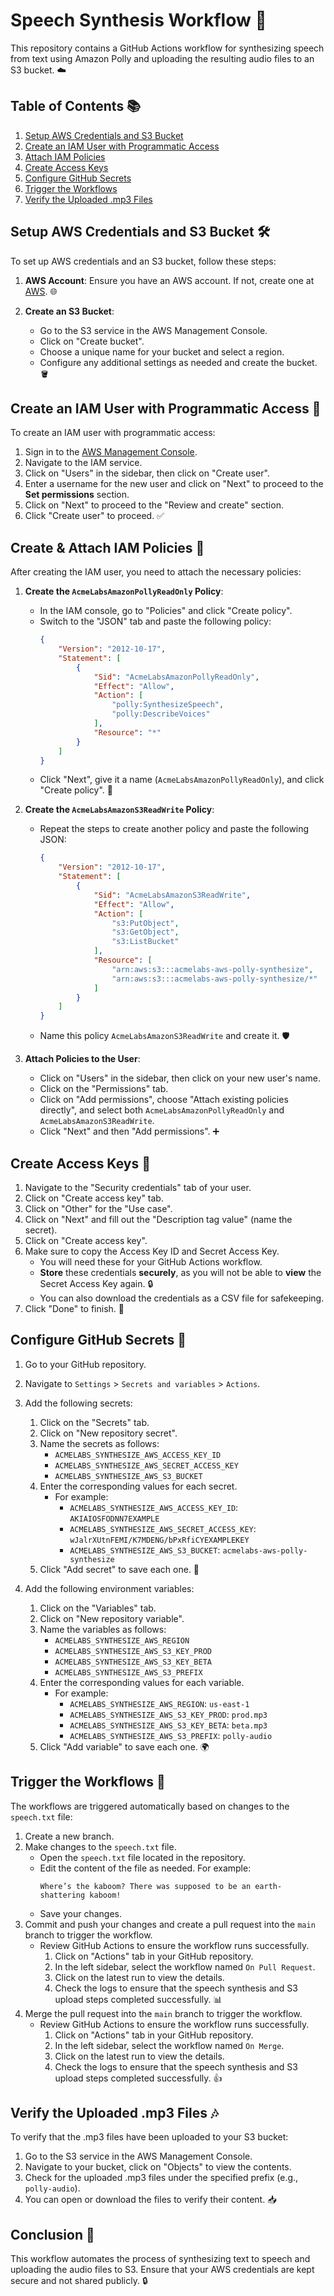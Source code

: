 # Speech Synthesis Workflow 🎤

This repository contains a GitHub Actions workflow for synthesizing speech from text using Amazon Polly and uploading the resulting audio files to an S3 bucket. ☁️

## Table of Contents 📚
1. [Setup AWS Credentials and S3 Bucket](#setup-aws-credentials-and-s3-bucket)
2. [Create an IAM User with Programmatic Access](#create-an-iam-user-with-programmatic-access)
3. [Attach IAM Policies](#attach-iam-policies)
4. [Create Access Keys](#create-access-keys)
5. [Configure GitHub Secrets](#configure-github-secrets)
6. [Trigger the Workflows](#trigger-the-workflows)
7. [Verify the Uploaded .mp3 Files](#verify-the-uploaded-mp3-files)

## Setup AWS Credentials and S3 Bucket 🛠️

To set up AWS credentials and an S3 bucket, follow these steps:

1. **AWS Account**: Ensure you have an AWS account. If not, create one at [AWS](https://aws.amazon.com/). 🌐

2. **Create an S3 Bucket**:
   - Go to the S3 service in the AWS Management Console.
   - Click on "Create bucket".
   - Choose a unique name for your bucket and select a region.
   - Configure any additional settings as needed and create the bucket. 🪣

## Create an IAM User with Programmatic Access 👤

To create an IAM user with programmatic access:

1. Sign in to the [AWS Management Console](https://aws.amazon.com/console/).
2. Navigate to the IAM service.
3. Click on "Users" in the sidebar, then click on "Create user".
4. Enter a username for the new user and click on "Next" to proceed to the **Set permissions** section.
5. Click on "Next" to proceed to the "Review and create" section.
6. Click "Create user" to proceed. ✅

## Create & Attach IAM Policies 🔑

After creating the IAM user, you need to attach the necessary policies:

1. **Create the `AcmeLabsAmazonPollyReadOnly` Policy**:
   - In the IAM console, go to "Policies" and click "Create policy".
   - Switch to the "JSON" tab and paste the following policy:
     ```json
     {
         "Version": "2012-10-17",
         "Statement": [
             {
                 "Sid": "AcmeLabsAmazonPollyReadOnly",
                 "Effect": "Allow",
                 "Action": [
                     "polly:SynthesizeSpeech",
                     "polly:DescribeVoices"
                 ],
                 "Resource": "*"
             }
         ]
     }
     ```
   - Click "Next", give it a name (`AcmeLabsAmazonPollyReadOnly`), and click "Create policy". 📝

2. **Create the `AcmeLabsAmazonS3ReadWrite` Policy**:
   - Repeat the steps to create another policy and paste the following JSON:
     ```json
     {
         "Version": "2012-10-17",
         "Statement": [
             {
                 "Sid": "AcmeLabsAmazonS3ReadWrite",
                 "Effect": "Allow",
                 "Action": [
                     "s3:PutObject",
                     "s3:GetObject",
                     "s3:ListBucket"
                 ],
                 "Resource": [
                     "arn:aws:s3:::acmelabs-aws-polly-synthesize",
                     "arn:aws:s3:::acmelabs-aws-polly-synthesize/*"
                 ]
             }
         ]
     }
     ```
   - Name this policy `AcmeLabsAmazonS3ReadWrite` and create it. 🛡️

3. **Attach Policies to the User**:
   - Click on "Users" in the sidebar, then click on your new user's name.
   - Click on the "Permissions" tab.
   - Click on "Add permissions", choose "Attach existing policies directly", and select both `AcmeLabsAmazonPollyReadOnly` and `AcmeLabsAmazonS3ReadWrite`.
   - Click "Next" and then "Add permissions". ➕

## Create Access Keys 🔑

1. Navigate to the "Security credentials" tab of your user.
2. Click on "Create access key" tab.
3. Click on "Other" for the "Use case".
4. Click on "Next" and fill out the "Description tag value" (name the secret).
5. Click on "Create access key".
6. Make sure to copy the Access Key ID and Secret Access Key.
   - You will need these for your GitHub Actions workflow.
   - **Store** these credentials **securely**, as you will not be able to **view** the Secret Access Key again. 🔒
   - You can also download the credentials as a CSV file for safekeeping.
7. Click "Done" to finish. 🎉

## Configure GitHub Secrets 🔐

1. Go to your GitHub repository.
2. Navigate to `Settings` > `Secrets and variables` > `Actions`.
3. Add the following secrets:
   1. Click on the "Secrets" tab.
   2. Click on "New repository secret".
   3. Name the secrets as follows:
      - `ACMELABS_SYNTHESIZE_AWS_ACCESS_KEY_ID`
      - `ACMELABS_SYNTHESIZE_AWS_SECRET_ACCESS_KEY`
      - `ACMELABS_SYNTHESIZE_AWS_S3_BUCKET`
   4. Enter the corresponding values for each secret.
      - For example:
        - `ACMELABS_SYNTHESIZE_AWS_ACCESS_KEY_ID`: `AKIAIOSFODNN7EXAMPLE`
        - `ACMELABS_SYNTHESIZE_AWS_SECRET_ACCESS_KEY`: `wJalrXUtnFEMI/K7MDENG/bPxRfiCYEXAMPLEKEY`
        - `ACMELABS_SYNTHESIZE_AWS_S3_BUCKET`: `acmelabs-aws-polly-synthesize`
   5. Click "Add secret" to save each one. 💾

4. Add the following environment variables:
   1. Click on the "Variables" tab.
   2. Click on "New repository variable".
   3. Name the variables as follows:
      - `ACMELABS_SYNTHESIZE_AWS_REGION`
      - `ACMELABS_SYNTHESIZE_AWS_S3_KEY_PROD`
      - `ACMELABS_SYNTHESIZE_AWS_S3_KEY_BETA`
      - `ACMELABS_SYNTHESIZE_AWS_S3_PREFIX`
   4. Enter the corresponding values for each variable.
      - For example:
        - `ACMELABS_SYNTHESIZE_AWS_REGION`: `us-east-1`
        - `ACMELABS_SYNTHESIZE_AWS_S3_KEY_PROD`: `prod.mp3`
        - `ACMELABS_SYNTHESIZE_AWS_S3_KEY_BETA`: `beta.mp3`
        - `ACMELABS_SYNTHESIZE_AWS_S3_PREFIX`: `polly-audio`
   5. Click "Add variable" to save each one. 🌍

## Trigger the Workflows 🚀

The workflows are triggered automatically based on changes to the `speech.txt` file:

1. Create a new branch.
2. Make changes to the `speech.txt` file.
   - Open the `speech.txt` file located in the repository.
   - Edit the content of the file as needed. For example:
     ```
     Where’s the kaboom? There was supposed to be an earth-shattering kaboom!
     ```
   - Save your changes.
3. Commit and push your changes and create a pull request into the `main` branch to trigger the workflow.
   - Review GitHub Actions to ensure the workflow runs successfully.
     1. Click on "Actions" tab in your GitHub repository.
     2. In the left sidebar, select the workflow named `On Pull Request`.
     3. Click on the latest run to view the details.
     4. Check the logs to ensure that the speech synthesis and S3 upload steps completed successfully. 📊
4. Merge the pull request into the `main` branch to trigger the workflow.
   - Review GitHub Actions to ensure the workflow runs successfully.
     1. Click on "Actions" tab in your GitHub repository.
     2. In the left sidebar, select the workflow named `On Merge`.
     3. Click on the latest run to view the details.
     4. Check the logs to ensure that the speech synthesis and S3 upload steps completed successfully. 👍

## Verify the Uploaded .mp3 Files 🎶

To verify that the .mp3 files have been uploaded to your S3 bucket:

1. Go to the S3 service in the AWS Management Console.
2. Navigate to your bucket, click on "Objects" to view the contents.
3. Check for the uploaded .mp3 files under the specified prefix (e.g., `polly-audio`).
4. You can open or download the files to verify their content. 📥

## Conclusion 🏁

This workflow automates the process of synthesizing text to speech and uploading the audio files to S3. Ensure that your AWS credentials are kept secure and not shared publicly. 🔒
